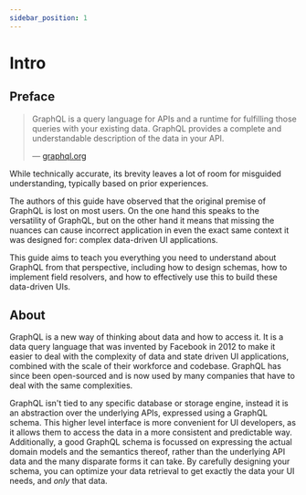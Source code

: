 ```yaml
---
sidebar_position: 1
---
```


# Intro

## Preface

> GraphQL is a query language for APIs and a runtime for fulfilling those queries with your existing data. GraphQL provides a complete and understandable description of the data in your API.
>
> — [graphql.org](https://graphql.org)

While technically accurate, its brevity leaves a lot of room for misguided understanding, typically based on prior experiences.

The authors of this guide have observed that the original premise of GraphQL is lost on most users. On the one hand this speaks to the versatility of GraphQL, but on the other hand it means that missing the nuances can cause incorrect application in even the exact same context it was designed for: complex data-driven UI applications.

This guide aims to teach you everything you need to understand about GraphQL from that perspective, including how to design schemas, how to implement field resolvers, and how to effectively use this to build these data-driven UIs.

## About

GraphQL is a new way of thinking about data and how to access it. It is a data query language that was invented by Facebook in 2012 to make it easier to deal with the complexity of data and state driven UI applications, combined with the scale of their workforce and codebase. GraphQL has since been open-sourced and is now used by many companies that have to deal with the same complexities.

GraphQL isn't tied to any specific database or storage engine, instead it is an abstraction over the underlying APIs, expressed using a GraphQL schema. This higher level interface is more convenient for UI developers, as it allows them to access the data in a more consistent and predictable way. Additionally, a good GraphQL schema is focussed on expressing the actual domain models and the semantics thereof, rather than the underlying API data and the many disparate forms it can take. By carefully designing your schema, you can optimize your data retrieval to get exactly the data your UI needs, and _only_ that data.
